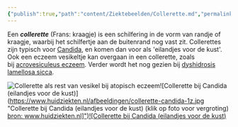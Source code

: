 ```yaml
---
{"publish":true,"path":"content/Ziektebeelden/Collerette.md","permalink":"/content/ziektebeelden/collerette/","title":"Collerette","tags":["Dermatologie/Dermatomycosen","Ziektebeeld"]}
---
```







Een **_collerette_** (Frans: kraagje) is een schilfering in de vorm van randje of kraagje, waarbij het schilfertje aan de buitenrand nog vast zit. Collerettes zijn typisch voor [Candida](https://www.huidziekten.nl/zakboek/dermatosen/ctxt/Candida.htm), en komen dan voor als 'eilandjes voor de kust'. Ook een eczeem vesikeltje kan overgaan in een collerette, zoals bij [acrovesiculeus eczeem](https://www.huidziekten.nl/zakboek/dermatosen/atxt/acrovesiculeus-eczeem-eczema-dyshidroticum.htm). Verder wordt het nog gezien bij [dyshidrosis lamellosa sicca](https://www.huidziekten.nl/zakboek/dermatosen/dtxt/DyshidrosisLamellosa.htm).

![Collerette als rest van vesikel bij atopisch eczeem](https://www.huidziekten.nl/afbeeldingen/collerettez.jpg "Collerette als rest van vesikel bij atopisch eczeem (klik op foto voor vergroting) [bron: www.huidziekten.nl]")![Collerette bij Candida (eilandjes voor de kust)](https://www.huidziekten.nl/afbeeldingen/collerette-candida-1z.jpg "Collerette bij Candida (eilandjes voor de kust) (klik op foto voor vergroting) [bron: www.huidziekten.nl]")![Collerette bij Candida (eilandjes voor de kust)](https://www.huidziekten.nl/afbeeldingen/collerette-candida-2z.jpg "Collerette bij Candida (eilandjes voor de kust) (klik op foto voor vergroting) [bron: www.huidziekten.nl]")
